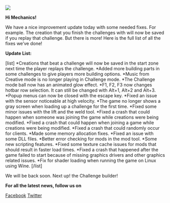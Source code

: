 ![](https://imgur.com/39EOK61.png)

**Hi Mechanics!**


We have a nice improvement update today with some needed fixes. 
For example. The creation that you finish the challenges with will now be saved if you replay that challenge. But there is more! Here is the full list of all the fixes we’ve done! 

**Update List:**

[list]
*Creations that beat a challenge will now be saved in the start zone next time the player replays the challenge.
*Added more building parts in some challenges to give players more building options.
*Music from Creative mode is no longer playing in Challenge mode. 
*The Challenge mode ball now has an animated glow effect.
*F1, F2, F3 now changes hotbar row selection. It can still be changed with Alt+1, Alt+2 and Alt+3.
*Popup menus can now be closed with the escape key.
*Fixed an issue with the sensor noticeable at high velocity.
*The game no longer shows a gray screen when loading up a challenge for the first time.
*Fixed some minor issues with the lift and the weld tool.
*Fixed a crash that could happen when someone was joining the game while creations were being modified.
*Fixed a crash that could happen when joining a game while creations were being modified.
*Fixed a crash that could randomly occur for clients.
*Made some memory allocation fixes.
*Fixed an issue with some DLL files.
*Better error checking for mods in the mod tool.
*Some new scripting features.
*Fixed some texture cache issues for mods that should result in faster load times.
*Fixed a crash that happened after the game failed to start because of missing graphics drivers and other graphics related issues.
*Fix for shader loading when running the game on Linux using Wine.
[/list]

We will be back soon. Next up! the Challenge builder!

**For all the latest news, follow us on**

[Facebook](https://www.facebook.com/scrapmechanic/)
[Twitter](https://twitter.com/ScrapMechanic)